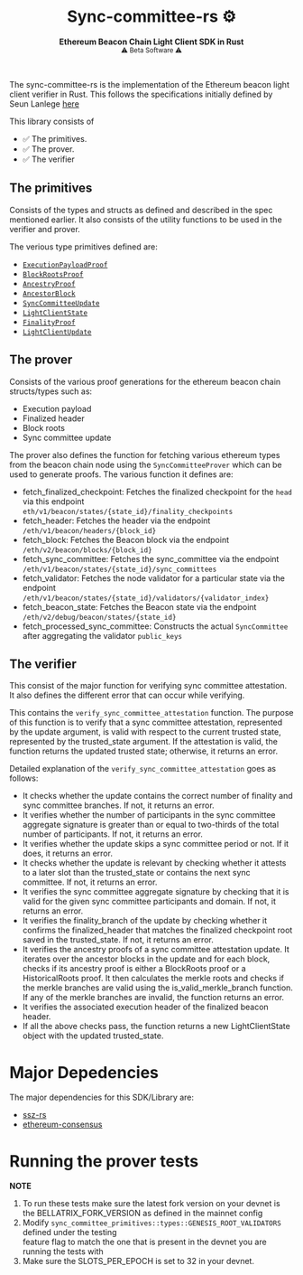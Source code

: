 # <h1 align="center"> Sync-committee-rs ⚙️ </h1>

<p align="center">
    <strong>Ethereum Beacon Chain Light Client SDK in Rust</strong>
    <br />
    <sub> ⚠️ Beta Software ⚠️ </sub>
</p>

<br/>

The sync-committee-rs is the implementation of the Ethereum beacon light client verifier in Rust. This follows the specifications
initially defined by Seun Lanlege [here](https://polytopelabs.notion.site/ICS-15-ethereum-beacon-chain-light-client-specification-for-IBC-9c28567b02424585b4deceeb21b9beaf)


This library consists of
- ✅ The primitives.
- ✅ The prover.
- ✅ The verifier


## The primitives
Consists of the types and structs as defined and described in the spec mentioned earlier. It also consists of the utility functions
to be used in the verifier and prover.

The verious type primitives defined are:

- [`ExecutionPayloadProof`](https://github.com/polytope-labs/sync-committee-rs/blob/main/primitives/src/types.rs#L26)
- [`BlockRootsProof`](https://github.com/polytope-labs/sync-committee-rs/blob/main/primitives/src/types.rs#L40)
- [`AncestryProof`](https://github.com/polytope-labs/sync-committee-rs/blob/main/primitives/src/types.rs#L51)
- [`AncestorBlock`](https://github.com/polytope-labs/sync-committee-rs/blob/main/primitives/src/types.rs#L80)
- [`SyncCommitteeUpdate`](https://github.com/polytope-labs/sync-committee-rs/blob/main/primitives/src/types.rs#L92)
- [`LightClientState`](https://github.com/polytope-labs/sync-committee-rs/blob/main/primitives/src/types.rs#L101)
- [`FinalityProof`](https://github.com/polytope-labs/sync-committee-rs/blob/main/primitives/src/types.rs#L113)
- [`LightClientUpdate`](https://github.com/polytope-labs/sync-committee-rs/blob/main/primitives/src/types.rs#L122)

## The prover
Consists of the various proof generations for the ethereum beacon chain structs/types such as:

- Execution payload
- Finalized header
- Block roots
- Sync committee update

The prover also defines the function for fetching various ethereum types from the beacon chain node using the `SyncCommitteeProver` which can be used to generate proofs.
The various function it defines are:

- fetch_finalized_checkpoint: Fetches the finalized checkpoint for the `head` via this endpoint `eth/v1/beacon/states/{state_id}/finality_checkpoints`
- fetch_header: Fetches the header via the endpoint `/eth/v1/beacon/headers/{block_id}`
- fetch_block: Fetches the Beacon block via the endpoint `/eth/v2/beacon/blocks/{block_id}`
- fetch_sync_committee: Fetches the sync_committee via the endpoint `/eth/v1/beacon/states/{state_id}/sync_committees`
- fetch_validator: Fetches the node validator for a particular state via the endpoint `/eth/v1/beacon/states/{state_id}/validators/{validator_index}`
- fetch_beacon_state: Fetches the Beacon state via the endpoint `/eth/v2/debug/beacon/states/{state_id}`
- fetch_processed_sync_committee: Constructs the actual `SyncCommittee` after aggregating the validator `public_keys`

## The verifier
This consist of the major function for verifying sync committee attestation. It also defines the different error that can occur while verifying.

This contains the `verify_sync_committee_attestation` function. The purpose of this function is to verify that a sync committee attestation, represented by the update argument, 
is valid with respect to the current trusted state, represented by the trusted_state argument.
If the attestation is valid, the function returns the updated trusted state; otherwise, it returns an error.

Detailed explanation of the `verify_sync_committee_attestation` goes as follows:

- It checks whether the update contains the correct number of finality and sync committee branches. If not, it returns an error.
- It verifies whether the number of participants in the sync committee aggregate signature is greater than or equal to two-thirds of the total number of participants. If not, it returns an error.
- It verifies whether the update skips a sync committee period or not. If it does, it returns an error.
- It checks whether the update is relevant by checking whether it attests to a later slot than the trusted_state or contains the next sync committee. If not, it returns an error.
- It verifies the sync committee aggregate signature by checking that it is valid for the given sync committee participants and domain. If not, it returns an error.
- It verifies the finality_branch of the update by checking whether it confirms the finalized_header that matches the finalized checkpoint root saved in the trusted_state. If not, it returns an error.
- It verifies the ancestry proofs of a sync committee attestation update. It iterates over the ancestor blocks in the update and for each block, checks if its ancestry proof is either a BlockRoots proof or a HistoricalRoots proof. It then calculates the merkle roots and checks if the merkle branches are valid using the is_valid_merkle_branch function. 
If any of the merkle branches are invalid, the function returns an error.
- It verifies the associated execution header of the finalized beacon header.
- If all the above checks pass, the function returns a new LightClientState object with the updated trusted_state.


# Major Depedencies
The major dependencies for this SDK/Library are:

- [ssz-rs](https://github.com/ralexstokes/ssz-rs) 
- [ethereum-consensus](https://github.com/ralexstokes/ethereum-consensus)


# Running the prover tests
**NOTE**
1. To run these tests make sure the latest fork version on your devnet is the BELLATRIX_FORK_VERSION as defined in the mainnet config  
2. Modify `sync_committee_primitives::types::GENESIS_ROOT_VALIDATORS` defined under the testing  
   feature flag to match the one that is present in the devnet you are running the tests with
3. Make sure the SLOTS_PER_EPOCH is set to 32 in your devnet.  
